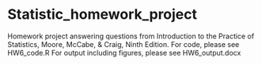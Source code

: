 # Statistic_homework_project
Homework project answering questions from Introduction to the Practice of Statistics, Moore, McCabe, & Craig, Ninth Edition. For code, please see HW6_code.R
For output including figures, please see HW6_output.docx
